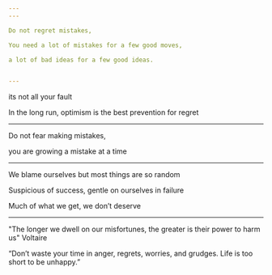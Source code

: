 ```yaml
---
---

Do not regret mistakes, 

You need a lot of mistakes for a few good moves, 

a lot of bad ideas for a few good ideas. 


---
```


its not all your fault 

In the long run, optimism is the best prevention for regret

---

Do not fear making mistakes, 

you are growing a mistake at a time 

---

We blame ourselves but most things are so random

Suspicious of success, gentle on ourselves in failure

Much of what we get, we don’t deserve

---

"The longer we dwell on our misfortunes, the greater is their power to harm us" Voltaire 


“Don’t waste your time in anger, regrets, worries, and grudges. Life is too short to be unhappy.” 